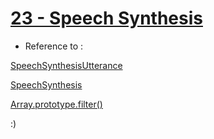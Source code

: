 # [23 - Speech Synthesis](https://mayfulq.github.io/JavaScript30/task23/index.html)

- Reference to :

 [SpeechSynthesisUtterance](https://developer.mozilla.org/en-US/docs/Web/API/SpeechSynthesisUtterance)

 [SpeechSynthesis](https://developer.mozilla.org/en-US/docs/Web/API/SpeechSynthesis)

 [Array.prototype.filter()](https://developer.mozilla.org/zh-CN/docs/Web/JavaScript/Reference/Global_Objects/Array/filter)


  :)